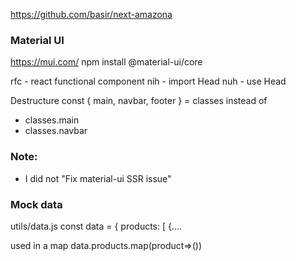 https://github.com/basir/next-amazona

### Material UI

https://mui.com/
npm install @material-ui/core

rfc - react functional component
nih - import Head
nuh - use Head

Destructure
const { main, navbar, footer } = classes
instead of

- classes.main
- classes.navbar

### Note:

- I did not "Fix material-ui SSR issue"

### Mock data

utils/data.js
const data = {
products: [
{....

used in a map
data.products.map(product=>())
